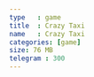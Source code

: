 ```yaml
---
type   : game
title  : Crazy Taxi
name   : Crazy Taxi
categories: [game]
size: 76 MB
telegram : 300
---
```


